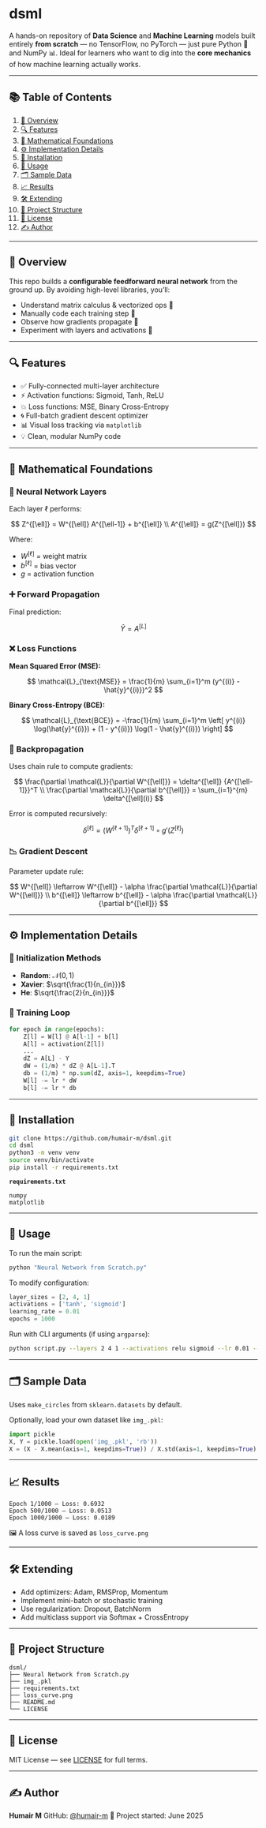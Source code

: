 # dsml

A hands-on repository of **Data Science** and **Machine Learning** models built entirely **from scratch** — no TensorFlow, no PyTorch — just pure Python 🐍 and NumPy 📊. Ideal for learners who want to dig into the **core mechanics** of how machine learning actually works.

---

## 📚 Table of Contents

1. [🌟 Overview](#-overview)
2. [🔍 Features](#-features)
3. [🧠 Mathematical Foundations](#-mathematical-foundations)
4. [⚙️ Implementation Details](#-implementation-details)
5. [🚀 Installation](#-installation)
6. [🎯 Usage](#-usage)
7. [🗂 Sample Data](#-sample-data)
8. [📈 Results](#-results)
9. [🛠 Extending](#-extending)
10. [📁 Project Structure](#-project-structure)
11. [📜 License](#-license)
12. [✍️ Author](#️-author)

---

## 🌟 Overview

This repo builds a **configurable feedforward neural network** from the ground up. By avoiding high-level libraries, you’ll:

* Understand matrix calculus & vectorized ops 📐
* Manually code each training step 🧪
* Observe how gradients propagate 🔁
* Experiment with layers and activations 🔧

---

## 🔍 Features

* ✅ Fully-connected multi-layer architecture
* ⚡ Activation functions: Sigmoid, Tanh, ReLU
* 💥 Loss functions: MSE, Binary Cross-Entropy
* 🌀 Full-batch gradient descent optimizer
* 📊 Visual loss tracking via `matplotlib`
* 💡 Clean, modular NumPy code

---

## 🧠 Mathematical Foundations

### 🧱 Neural Network Layers

Each layer $\ell$ performs:

$$
Z^{[\ell]} = W^{[\ell]} A^{[\ell-1]} + b^{[\ell]} \\
A^{[\ell]} = g(Z^{[\ell]})
$$

Where:

* $W^{[\ell]}$ = weight matrix
* $b^{[\ell]}$ = bias vector
* $g$ = activation function

### ➕ Forward Propagation

Final prediction:

$$
\hat{Y} = A^{[L]}
$$

### ❌ Loss Functions

**Mean Squared Error (MSE):**

$$
\mathcal{L}_{\text{MSE}} = \frac{1}{m} \sum_{i=1}^m (y^{(i)} - \hat{y}^{(i)})^2
$$

**Binary Cross-Entropy (BCE):**

$$
\mathcal{L}_{\text{BCE}} = -\frac{1}{m} \sum_{i=1}^m \left[ y^{(i)} \log(\hat{y}^{(i)}) + (1 - y^{(i)}) \log(1 - \hat{y}^{(i)}) \right]
$$

### 🔁 Backpropagation

Uses chain rule to compute gradients:

$$
\frac{\partial \mathcal{L}}{\partial W^{[\ell]}} = \delta^{[\ell]} {A^{[\ell-1]}}^T \\
\frac{\partial \mathcal{L}}{\partial b^{[\ell]}} = \sum_{i=1}^{m} \delta^{[\ell](i)}
$$

Error is computed recursively:

$$
\delta^{[\ell]} = (W^{[\ell+1]})^T \delta^{[\ell+1]} \circ g'(Z^{[\ell]})
$$

### 📉 Gradient Descent

Parameter update rule:

$$
W^{[\ell]} \leftarrow W^{[\ell]} - \alpha \frac{\partial \mathcal{L}}{\partial W^{[\ell]}} \\
b^{[\ell]} \leftarrow b^{[\ell]} - \alpha \frac{\partial \mathcal{L}}{\partial b^{[\ell]}}
$$

---

## ⚙️ Implementation Details

### 🧪 Initialization Methods

* **Random**: $\mathcal{N}(0,1)$
* **Xavier**: $\sqrt{\frac{1}{n_{in}}}$
* **He**: $\sqrt{\frac{2}{n_{in}}}$

### 🔄 Training Loop

```python
for epoch in range(epochs):
    Z[l] = W[l] @ A[l-1] + b[l]
    A[l] = activation(Z[l])
    ...
    dZ = A[L] - Y
    dW = (1/m) * dZ @ A[L-1].T
    db = (1/m) * np.sum(dZ, axis=1, keepdims=True)
    W[l] -= lr * dW
    b[l] -= lr * db
```

---

## 🚀 Installation

```bash
git clone https://github.com/humair-m/dsml.git
cd dsml
python3 -m venv venv
source venv/bin/activate
pip install -r requirements.txt
```

**`requirements.txt`**

```
numpy
matplotlib
```

---

## 🎯 Usage

To run the main script:

```bash
python "Neural Network from Scratch.py"
```

To modify configuration:

```python
layer_sizes = [2, 4, 1]
activations = ['tanh', 'sigmoid']
learning_rate = 0.01
epochs = 1000
```

Run with CLI arguments (if using `argparse`):

```bash
python script.py --layers 2 4 1 --activations relu sigmoid --lr 0.01 --epochs 500
```

---

## 🗂 Sample Data

Uses `make_circles` from `sklearn.datasets` by default.

Optionally, load your own dataset like `img_.pkl`:

```python
import pickle
X, Y = pickle.load(open('img_.pkl', 'rb'))
X = (X - X.mean(axis=1, keepdims=True)) / X.std(axis=1, keepdims=True)
```

---

## 📈 Results

```text
Epoch 1/1000 — Loss: 0.6932
Epoch 500/1000 — Loss: 0.0513
Epoch 1000/1000 — Loss: 0.0189
```

🖼 A loss curve is saved as `loss_curve.png`

---

## 🛠 Extending

* Add optimizers: Adam, RMSProp, Momentum
* Implement mini-batch or stochastic training
* Use regularization: Dropout, BatchNorm
* Add multiclass support via Softmax + CrossEntropy

---

## 📁 Project Structure

```
dsml/
├── Neural Network from Scratch.py
├── img_.pkl
├── requirements.txt
├── loss_curve.png
├── README.md
└── LICENSE
```

---

## 📜 License

MIT License — see [LICENSE](LICENSE) for full terms.

---

## ✍️ Author

**Humair M**
GitHub: [@humair-m](https://github.com/humair-m)
📅 Project started: June 2025
